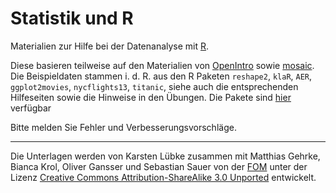 # Statistik und R

Materialien zur Hilfe bei der Datenanalyse mit [R](https://www.R-project.org/).

Diese basieren teilweise auf den Materialien von [OpenIntro](https://www.openintro.org/) sowie [mosaic](https://cran.r-project.org/web/packages/mosaic/vignettes/mosaic-resources.html). Die Beispieldaten stammen i. d. R. aus den R Paketen `reshape2`, `klaR`, `AER`, `ggplot2movies`, `nycflights13`, `titanic`, siehe auch die entsprechenden Hilfeseiten sowie die Hinweise in den Übungen. Die Pakete sind [hier](https://cloud.r-project.org/web/packages/index.html) verfügbar

Bitte melden Sie Fehler und Verbesserungsvorschläge.


***
Die Unterlagen werden von Karsten Lübke zusammen mit Matthias Gehrke, Bianca Krol, Oliver Gansser und Sebastian Sauer von der [FOM](https://www.fom.de/) unter der Lizenz [Creative Commons Attribution-ShareAlike 3.0 Unported](http://creativecommons.org/licenses/by-sa/3.0) entwickelt. 

